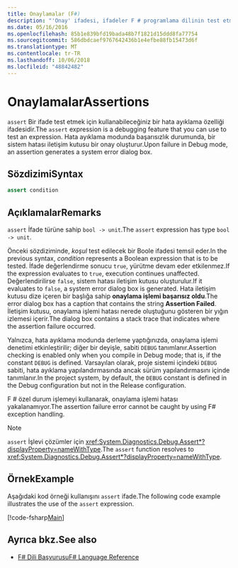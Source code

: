 ```yaml
---
title: Onaylamalar (F#)
description: "'Onay' ifadesi, ifadeler F # programlama dilinin test etmek için bir hata ayıklama özelliği olarak kullanmayı öğrenin."
ms.date: 05/16/2016
ms.openlocfilehash: 85b1e839bfd19bada48b7f1821d15ddd8fa77754
ms.sourcegitcommit: 586dbdcaef9767642436b1e4efbe88fb15473d6f
ms.translationtype: MT
ms.contentlocale: tr-TR
ms.lasthandoff: 10/06/2018
ms.locfileid: "48842482"
---
```

# <a name="assertions"></a><span data-ttu-id="ba7f4-103">Onaylamalar</span><span class="sxs-lookup"><span data-stu-id="ba7f4-103">Assertions</span></span>

<span data-ttu-id="ba7f4-104">`assert` Bir ifade test etmek için kullanabileceğiniz bir hata ayıklama özelliği ifadesidir.</span><span class="sxs-lookup"><span data-stu-id="ba7f4-104">The `assert` expression is a debugging feature that you can use to test an expression.</span></span> <span data-ttu-id="ba7f4-105">Hata ayıklama modunda başarısızlık durumunda, bir sistem hatası iletişim kutusu bir onay oluşturur.</span><span class="sxs-lookup"><span data-stu-id="ba7f4-105">Upon failure in Debug mode, an assertion generates a system error dialog box.</span></span>

## <a name="syntax"></a><span data-ttu-id="ba7f4-106">Sözdizimi</span><span class="sxs-lookup"><span data-stu-id="ba7f4-106">Syntax</span></span>

```fsharp
assert condition
```

## <a name="remarks"></a><span data-ttu-id="ba7f4-107">Açıklamalar</span><span class="sxs-lookup"><span data-stu-id="ba7f4-107">Remarks</span></span>

<span data-ttu-id="ba7f4-108">`assert` İfade türüne sahip `bool -> unit`.</span><span class="sxs-lookup"><span data-stu-id="ba7f4-108">The `assert` expression has type `bool -> unit`.</span></span>

<span data-ttu-id="ba7f4-109">Önceki sözdiziminde, *koşul* test edilecek bir Boole ifadesi temsil eder.</span><span class="sxs-lookup"><span data-stu-id="ba7f4-109">In the previous syntax, *condition* represents a Boolean expression that is to be tested.</span></span> <span data-ttu-id="ba7f4-110">İfade değerlendirme sonucu `true`, yürütme devam eder etkilenmez.</span><span class="sxs-lookup"><span data-stu-id="ba7f4-110">If the expression evaluates to `true`, execution continues unaffected.</span></span> <span data-ttu-id="ba7f4-111">Değerlendirilirse `false`, sistem hatası iletişim kutusu oluşturulur.</span><span class="sxs-lookup"><span data-stu-id="ba7f4-111">If it evaluates to `false`, a system error dialog box is generated.</span></span> <span data-ttu-id="ba7f4-112">Hata iletişim kutusu dize içeren bir başlığa sahip **onaylama işlemi başarısız oldu**.</span><span class="sxs-lookup"><span data-stu-id="ba7f4-112">The error dialog box has a caption that contains the string **Assertion Failed**.</span></span> <span data-ttu-id="ba7f4-113">İletişim kutusu, onaylama işlemi hatası nerede oluştuğunu gösteren bir yığın izlemesi içerir.</span><span class="sxs-lookup"><span data-stu-id="ba7f4-113">The dialog box contains a stack trace that indicates where the assertion failure occurred.</span></span>

<span data-ttu-id="ba7f4-114">Yalnızca, hata ayıklama modunda derleme yaptığınızda, onaylama işlemi denetimi etkinleştirilir; diğer bir deyişle, sabiti `DEBUG` tanımlanır.</span><span class="sxs-lookup"><span data-stu-id="ba7f4-114">Assertion checking is enabled only when you compile in Debug mode; that is, if the constant `DEBUG` is defined.</span></span> <span data-ttu-id="ba7f4-115">Varsayılan olarak, proje sistemi içindeki `DEBUG` sabiti, hata ayıklama yapılandırmasında ancak sürüm yapılandırmasını içinde tanımlanır.</span><span class="sxs-lookup"><span data-stu-id="ba7f4-115">In the project system, by default, the `DEBUG` constant is defined in the Debug configuration but not in the Release configuration.</span></span>

<span data-ttu-id="ba7f4-116">F # özel durum işlemeyi kullanarak, onaylama işlemi hatası yakalanamıyor.</span><span class="sxs-lookup"><span data-stu-id="ba7f4-116">The assertion failure error cannot be caught by using F# exception handling.</span></span>

>[!NOTE]
<span data-ttu-id="ba7f4-117">`assert` İşlevi çözümler için <xref:System.Diagnostics.Debug.Assert*?displayProperty=nameWithType>.</span><span class="sxs-lookup"><span data-stu-id="ba7f4-117">The `assert` function resolves to <xref:System.Diagnostics.Debug.Assert*?displayProperty=nameWithType>.</span></span>

## <a name="example"></a><span data-ttu-id="ba7f4-118">Örnek</span><span class="sxs-lookup"><span data-stu-id="ba7f4-118">Example</span></span>

<span data-ttu-id="ba7f4-119">Aşağıdaki kod örneği kullanışını `assert` ifade.</span><span class="sxs-lookup"><span data-stu-id="ba7f4-119">The following code example illustrates the use of the `assert` expression.</span></span>

[!code-fsharp[Main](../../../samples/snippets/fsharp/lang-ref-2/snippet5401.fs)]

## <a name="see-also"></a><span data-ttu-id="ba7f4-120">Ayrıca bkz.</span><span class="sxs-lookup"><span data-stu-id="ba7f4-120">See also</span></span>

- [<span data-ttu-id="ba7f4-121">F# Dili Başvurusu</span><span class="sxs-lookup"><span data-stu-id="ba7f4-121">F# Language Reference</span></span>](index.md)
